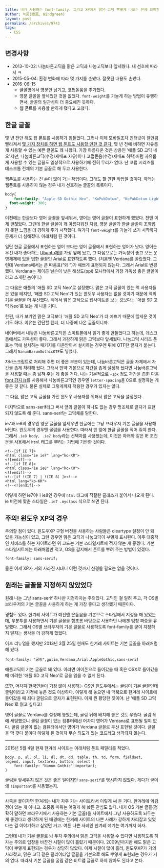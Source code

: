 ```yaml
---
title: 내가 사용하는 font-family. 그리고 XP에서 맑은 고딕 뿌옇게 나오는 문제 회피하는 팁
author: 녹풍(綠風, Windgreen)
layout: post
permalink: /archives/9743
tags:
  - CSS
---
```


## 변경사항

- 2013-10-02: 나눔바른고딕을 맑은 고딕과 나눔고딕보다 앞세웠다. 내 선호에 따라서 ㅋ
- 2015-05-04: 환경 변화에 따라 몇 가지를 손봤다. 잘못된 내용도 손봤다.
- 2016-06-15
    - 글꼴명에서 영문만 남기고, 코펍돋움을 추가했다.
    - 영문 글꼴을 앞세웠던 것을 없앴다. `font-weight`를 가늘게 하는 방법이 유행하면서, 글꼴의 일관성이 더 중요해진 듯하다.
    - 웹 폰트를 사용할 만하게 됐다고 고쳤다.

## 한글 글꼴

몇 년 전만 해도 웹 폰트를 사용하기 힘들었다. 그러나 이제 모바일조차 인터넷이 웬만큼 빨라져서 [몇 가지 장치를 하면 웹 폰트도 사용할 만한 것 같다.][3] 몇 년 전에 비하면 자유롭게 사용할 수 있는 예쁜 글꼴도 꽤 나왔다. 가장 아름다운 것은 상용인 '애플 SD 고딕 네오'지만, 나눔바른고딕(수정/재배포 자유)이나 코펍돋움(수정/재배포 허락)처럼 자유롭게 사용할 수 있는 글꼴도 일상적으로 사용하기에 전혀 무리가 없다. 난 코펍 시리즈를 데스크톱 전체의 기본 글꼴로 해 두고 사용한다.

웹폰트를 사용하는 건 손이 많이 가는 작업이다. 그래도 할 만한 작업일 것이다. 아래는 웹폰트를 사용하지 않는 경우 내가 선호하는 글꼴의 목록이다.

```css
body{
	font-family: "Apple SD Gothic Neo", "KoPubDotum", "KoPubDotum Light", "NanumBarunGothic", "NanumBarunGothicOTF", "Malgun Gothic", "NanumGothic", "NanumGothicOTF", sans-serif;
  font-weight: 300;
}
```

이전에는 한글보다 영어 글꼴을 앞세워서, 영어는 영어 글꼴이 표현하게 했었다. 전엔 이게 괜찮았다. 그런데 한글 글꼴이 꽤 아름다워진 지금, 영문 글꼴과 한글 글꼴이 조화롭지 못한 느낌을 더 강하게 주기 시작했다. 여기다 `font-weight`를 가늘게 쓰기 시작하자 문제가 더 심해졌다. 아래처럼 된 것이다.

일단 한글 글꼴에서 표현하는 영어 보다는 영어 글꼴에서 표현하는 영어가 낫다. 영어는 우선 내가 좋아하는 [Ubuntu체][1]를 가장 앞에 뒀고, 그 다음으로는 가독성이 좋고 모든 운영체제에 있을 법한 글꼴인 Arial로 표현하도록 했다. (처음엔 Verdana를 골랐었다. 그런데 Verdana에서는 큰 따옴표(“와 ”)가 예쁘게 표현되지 않는다. 그래서 Arial로 변경했다. Verdana는 제이콥 닐슨이 낮은 해상도(ppi) 모니터에서 가장 가독성 좋은 글꼴이라고 소개한 놈이다.)

그 다음은 애플의 '애플 SD 고딕 Neo'로 설정했다. 맑은 고딕 글꼴이 있는 맥 사용자들은 있을 테지만, '애플 SD 고딕 Neo'가 있는 윈도우 사용자는 없을 것이기 때문에 맥의 기본 글꼴을 더 우선했다. 맥에서 맑은 고딕으로 웹사이트를 보는 것보다는 '애플 SD 고딕 Neo'로 보는 게 나을 거다.

한편, 내가 보기엔 맑은 고딕보다 '애플 SD 고딕 Neo'가 더 예쁘기 때문에 앞세운 것이기도 하다. 이유는 간단할 텐데, 더 나중에 나온 글꼴이니까.

네이버에서 내놓은 나눔바른고딕은 스마트폰에서 읽기 좋게 만들었다고 하는데, 데스크톱에서도 가독성이 좋다. 그래서 과감하게 맑은 고딕보다 앞세웠다. 나눔고딕 시리즈 폰트는 맥에 설치하는 패키지를 다운받아서 설치하는 경우엔 뒤에 OTF란 글자가 붙는다. 그래서 `NanumBarunGothicOTF`도 넣었다.

자바스크립트로 처리해 주면 더 좋은 부분이 있는데, 나눔바른고딕은 글꼴 자체에서 자간을 좁게 처리해 뒀다. 그래서 만약 기본으로 자간을 좁게 설정해 뒀다면 나눔바른고딕을 사용할 때는 좀 넓혀 주는 게 좋을 거다. 나는 기본적으로 `-1px` 정도 자간을 좁힌 다음 [font 감지 js][2]를 사용해서 나눔바른고딕인 경우엔 `letter-spacing`을 0으로 설정하는 게 좋은 것 같다. 물론 실제로 그렇게까지 적용한 경우가 있지는 않다.

그 다음, 맑은 고딕 글꼴을 가진 윈도우 사용자를 위해서 맑은 고딕을 설정했다.

마지막으로 sans-serif라고 써서 앞의 글꼴이 하나도 없는 경우 명조체로 글자가 표현되지 않도록 해 준다. sans-serif는 고딕체를 말한다.

ie7과 ie8의 경우엔 영문 글꼴을 앞세우면 한글에는 그냥 브라우저 기본 글꼴을 사용해 버린다. 윈도우의 경우엔 굴림을 사용한다. 따라서 맨 앞에 한글 글꼴을 적어 줘야 한다. 그래서 `.ie8 body, .ie7 body`라는 선택자를 사용했는데, 이것은 아래와 같은 IE 조건문을 사용해서 `html` 태그를 뿌리는 기법에 기반한 것이다.

	<!--[if IE 7]>
	<html class="ie ie7" lang="ko-KR">
	<![endif]-->
	<!--[if IE 8]>
	<html class="ie ie8" lang="ko-KR">
	<![endif]-->
	<!--[if !(IE 7) | !(IE 8) ]><!-->
	<html lang="ko-KR">
	<!--<![endif]-->

이렇게 하면 ie7이나 ie8인 경우에 `html` 태그에 적절한 클래스가 붙어서 나오게 된다. ie 버전에 맞춘 스타일은 `.ie7 .myclass` 식으로 쓰면 된다.

## 주의! 윈도우 XP의 경우

주의할 점이 있다. 윈도우XP 구형 버전을 사용하는 사람들은 cleartype 설정이 안 돼 있을 가능성이 있고, 그런 경우엔 맑은 고딕과 나눔고딕이 부옇게 표시된다. 아주 대중적인 서비스를 하는 사이트라면 위 코드는 기본 스타일시트에 적지 않는 게 좋겠다. 기본 스타일시트에는 아래처럼만 적고, OS를 감지해서 폰트를 뿌려 주는 방법이 있겠다.

    font-family: sans-serif;

물론 이제 XP가 거의 사라진 시대니 이런 것까지 신경쓸 필요는 없을 것이다.


## 원래는 글꼴을 지정하지 않았었다

원래 나는 그냥 sans-serif 하나만 지정하자는 주의였다. 고딕인 걸 알려 주고, 각 OS별 브라우저의 기본 글꼴을 사용하게 하는 게 가장 좋다고 생각했기 때문이다.

경험도 있다. 한겨레 사이트가 예전엔 은돋움을 기본으로 스타일에서 지정을 해 놨었는데, 우분투를 사용하면서 기본 글꼴을 함초롬 바탕으로 사용하던 나에겐 엄청 짜증을 유발했다. 그래서 OS별 브라우저의 기본 글꼴로 사용하도록 font-family를 굳이 지정하지 말자는 생각을 더 강하게 했었다.

이후 리뉴얼을 했지만 2013년 3월 25일 현재도 한겨레 사이트는 기본 글꼴을 아래처럼 해 놨다.

	font-family: "굴림",​gulim,​Verdana,​Arial,​AppleGothic,​sans-serif

애플고딕이 기본 글꼴로 돼 있다. 이러면 아이폰으로 들어갔을 때 혹은 OSX로 들어갔을 때 미려한 '애플 SD 고딕 Neo'로 글을 읽을 수 없게 된다.

또한, 어차피 한국인들이 가장 많이 사용하는 OS인 윈도우에서는 굴림이 기본 글꼴인데 굴림이라고 지정해 놓은 것도 이상하다. 이렇게 해 놓으면 내 맥북으로 한겨레 사이트에 들어갔을 때 죄다 굴림으로 글자가 표현된다. 이게 뭔 황당한 짓이야. 난 '애플 SD 고딕 Neo'로 읽고 싶다고!

영어 글꼴로 Verdana를 설정해 놓았는데, 굴림 뒤에 배치해 놓은 것도 우습다. 굴림 뒤에 세팅했으니 굴림 글꼴이 있는 컴퓨터에선 어차피 영어가 Verdana로 표현될 일이 없다. 굴림 글꼴이 없는 컴퓨터에서만 영어가 Verdana 글꼴로 우선 표현될 것이다. 글꼴을 막 갖다 붙이다 이렇게 된 것이지 무슨 의도가 있는 코드라고 생각되지 않는다.

----------------

2015년 5월 4일 현재 한겨레 사이트는 아래처럼 폰트 패밀리를 적었다.

    body, p, ul, ol, li, dl, dt, dd, table, th, td, form, fieldset, legend, input, textarea, button, select {
		font-family: "Nanum Gothic"!important;
    }

굴림을 앞세우지 않은 것은 좋은 일이지만 `sans-serif`를 명시하지 않았다. 게다가 굳이 왜 `!important`를 사용했는지.

----------------

사족을 붙이자면 한겨레는 내가 자주 가는 사이트라서 이렇게 써 둔 거다. 한겨레에 악감정이 있는 게 아니고. 조중동 따위는 어떻게 해 놨든 관심도 없다. 내가 OS 기본 글꼴(정확히 말하면 브라우저에서 사용하는 기본 글꼴)을 사이트에서 그냥 사용하도록 놔두는 게 좋겠다고 생각하게 된 배경에는 한겨레 사이트의 나쁜 사례가 강하게 자리잡고 있었다는 걸 이야기하고 싶었던 거고. 여튼 나쁜 사례인 한겨레 얘기는 여기까지 하자.

그런데 내가 기본 글꼴로 놔 두자 주의에서 맑은 고딕을 사용할 수 있다면 사용하도록 하자는 주의로 입장을 바꾼건 시절이 많이 흘렀기 때문이다. 2009년까지만 해도 맑은 고딕이 뿌옇게 표현되는 경우가 상당히 많았다. 이제 시절이 많이 흘러, 윈도우XP가 거의 사라졌고, 맑은 고딕 같은 클리어타입 글꼴을 기본으로 해도 뿌옇게 표현되는 경우가 거의 없다. 따라서 기본 글꼴을 굴림 같은 비트맵 글꼴로 하지 않아도 된다고 본다.

 [1]: http://font.ubuntu.com/
 [2]: http://mytory.net/archives/118 "폰트가 설치돼 있는지 확인해 주는 javascript"
 [3]: http://mytory.net/2016/06/15/webfont-best-practice.html
